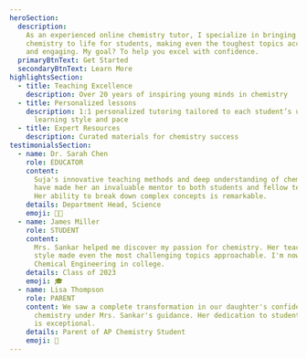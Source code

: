 ```yaml
---
heroSection:
  description:
    As an experienced online chemistry tutor, I specialize in bringing
    chemistry to life for students, making even the toughest topics accessible
    and engaging. My goal? To help you excel with confidence.
  primaryBtnText: Get Started
  secondaryBtnText: Learn More
highlightsSection:
  - title: Teaching Excellence
    description: Over 20 years of inspiring young minds in chemistry
  - title: Personalized lessons
    description: 1:1 personalized tutoring tailored to each student’s unique
      learning style and pace
  - title: Expert Resources
    description: Curated materials for chemistry success
testimonialsSection:
  - name: Dr. Sarah Chen
    role: EDUCATOR
    content:
      Suja's innovative teaching methods and deep understanding of chemistry
      have made her an invaluable mentor to both students and fellow teachers.
      Her ability to break down complex concepts is remarkable.
    details: Department Head, Science
    emoji: 👩‍🔬
  - name: James Miller
    role: STUDENT
    content:
      Mrs. Sankar helped me discover my passion for chemistry. Her teaching
      style made even the most challenging topics approachable. I'm now pursuing
      Chemical Engineering in college.
    details: Class of 2023
    emoji: 🎓
  - name: Lisa Thompson
    role: PARENT
    content: We saw a complete transformation in our daughter's confidence with
      chemistry under Mrs. Sankar's guidance. Her dedication to student success
      is exceptional.
    details: Parent of AP Chemistry Student
    emoji: 👋
---
```

